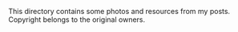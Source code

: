 This directory contains some photos and resources from my posts. Copyright belongs to the original owners. 
